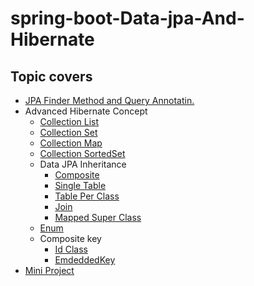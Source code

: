 # spring-boot-Data-jpa-And-Hibernate
## Topic covers
  * [JPA Finder Method and Query Annotatin.](https://github.com/rohitchavan-git/springbootjpql)
  * Advanced Hibernate Concept
      * [Collection List](https://github.com/rohitchavan-git/spring-boot-Data-jpa-And-Hibernate/tree/feature/hibernate-datajpa/source-code-sbhb-collection-01-list)
      * [Collection Set](https://github.com/rohitchavan-git/spring-boot-Data-jpa-And-Hibernate/tree/feature/hibernate-datajpa/source-code-sbhb-collection-02-set)
      * [Collection Map](https://github.com/rohitchavan-git/spring-boot-Data-jpa-And-Hibernate/tree/feature/hibernate-datajpa/source-code-sbhb-collection-03-map)
      * [Collection SortedSet](https://github.com/rohitchavan-git/spring-boot-Data-jpa-And-Hibernate/tree/feature/hibernate-datajpa/source-code-sbhb-collection-04-sortedset)
      * Data JPA Inheritance
        * [Composite](https://github.com/rohitchavan-git/spring-boot-Data-jpa-And-Hibernate/tree/feature/hibernate-datajpa/source-code-sbhb-inheritance-05-embedded)
        * [Single Table](https://github.com/rohitchavan-git/spring-boot-Data-jpa-And-Hibernate/tree/feature/hibernate-datajpa/source-code-sbhb-inheritance-06-singletable)
        * [Table Per Class](https://github.com/rohitchavan-git/spring-boot-Data-jpa-And-Hibernate/tree/feature/hibernate-datajpa/source-code-sbhb-inheritance-07-tableperclass)
        * [Join](https://github.com/rohitchavan-git/spring-boot-Data-jpa-And-Hibernate/tree/feature/hibernate-datajpa/source-code-sbhb-inheritance-09-join)
        * [Mapped Super Class](https://github.com/rohitchavan-git/spring-boot-Data-jpa-And-Hibernate/tree/feature/hibernate-datajpa/source-code-sbhb-inheritance-08-mapped)
      * [Enum](https://github.com/rohitchavan-git/spring-boot-Data-jpa-And-Hibernate/tree/feature/hibernate-datajpa/source-code-sbhb-inheritance-10-enum)
      * Composite key
        * [Id Class](https://github.com/rohitchavan-git/spring-boot-Data-jpa-And-Hibernate/tree/feature/hibernate-datajpa/source-code-sbhb-compositekey-11-idclass)
        * [EmdeddedKey](https://github.com/rohitchavan-git/spring-boot-Data-jpa-And-Hibernate/tree/feature/hibernate-datajpa/source-code-sbhb-compositekey-12-eummedKey)
  * [Mini Project](https://github.com/rohitchavan-git/Hospital-Management-)

